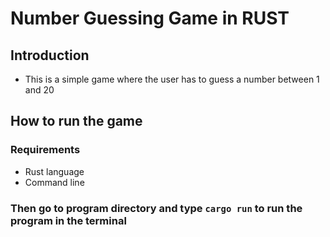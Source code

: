 # Number Guessing Game in RUST

## Introduction

- This is a simple game where the user has to guess a number between 1 and 20

## How to run the game

### Requirements

- Rust language
- Command line

### Then go to program directory and type `cargo run` to run the program in the terminal
